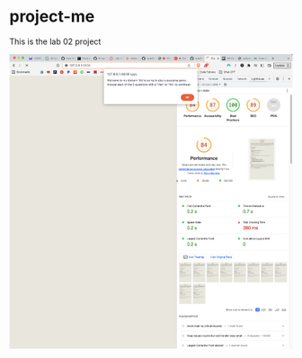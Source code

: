 # project-me
This is the lab 02 project


<img src="/img/kw-light.png" alt="Lighthouse Score" title="LightHouse Score for Lab 2">